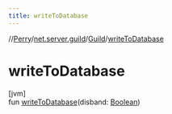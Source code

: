 ```yaml
---
title: writeToDatabase
---
```

//[Perry](../../../index.html)/[net.server.guild](../index.html)/[Guild](index.html)/[writeToDatabase](write-to-database.html)



# writeToDatabase



[jvm]\
fun [writeToDatabase](write-to-database.html)(disband: [Boolean](https://kotlinlang.org/api/latest/jvm/stdlib/kotlin/-boolean/index.html))




